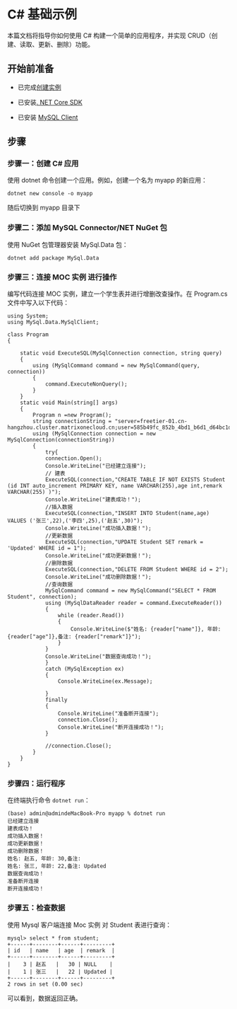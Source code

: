 # C# 基础示例

本篇文档将指导你如何使用 C# 构建一个简单的应用程序，并实现 CRUD（创建、读取、更新、删除）功能。

## 开始前准备

- 已完成[创建实例](../../Instance-Mgmt/create-instance/create-serverless-instance.md)

- 已安装[. NET Core SDK](https://dotnet.microsoft.com/zh-cn/download)

- 已安装 [MySQL Client](https://dev.mysql.com/downloads/installer/)

## 步骤

### 步骤一：创建 C# 应用

使用 dotnet 命令创建一个应用。例如，创建一个名为 myapp 的新应用：

```
dotnet new console -o myapp
```

随后切换到 myapp 目录下

### 步骤二：添加 MySQL Connector/NET NuGet 包

使用 NuGet 包管理器安装 MySql.Data 包：

```
dotnet add package MySql.Data
```

### 步骤三：连接 MOC 实例 进行操作

编写代码连接  MOC 实例，建立一个学生表并进行增删改查操作。在 Program.cs 文件中写入以下代码：

```
using System;
using MySql.Data.MySqlClient;
 
class Program
{

    static void ExecuteSQL(MySqlConnection connection, string query)
    {
        using (MySqlCommand command = new MySqlCommand(query, connection))
        {
            command.ExecuteNonQuery();
        }
    }
    static void Main(string[] args)
    {
        Program n =new Program();
        string connectionString = "server=freetier-01.cn-hangzhou.cluster.matrixonecloud.cn;user=585b49fc_852b_4bd1_b6d1_d64bc1d8xxxx:admin:accountadmin;database=test;port=6001;password=xxx";
        using (MySqlConnection connection = new MySqlConnection(connectionString))
        {
            try{
            connection.Open();
            Console.WriteLine("已经建立连接");
            // 建表
            ExecuteSQL(connection,"CREATE TABLE IF NOT EXISTS Student (id INT auto_increment PRIMARY KEY, name VARCHAR(255),age int,remark VARCHAR(255) )");
            Console.WriteLine("建表成功！");
            //插入数据
            ExecuteSQL(connection,"INSERT INTO Student(name,age) VALUES ('张三',22),('李四',25),('赵五',30)");
            Console.WriteLine("成功插入数据！");
            //更新数据
            ExecuteSQL(connection,"UPDATE Student SET remark = 'Updated' WHERE id = 1");
            Console.WriteLine("成功更新数据！");
            //删除数据
            ExecuteSQL(connection,"DELETE FROM Student WHERE id = 2");
            Console.WriteLine("成功删除数据！");
            //查询数据
            MySqlCommand command = new MySqlCommand("SELECT * FROM Student", connection);
            using (MySqlDataReader reader = command.ExecuteReader())
            {
                while (reader.Read())
                {
                    Console.WriteLine($"姓名: {reader["name"]}, 年龄: {reader["age"]},备注: {reader["remark"]}");
                }
            }
            Console.WriteLine("数据查询成功！");
            }
            catch (MySqlException ex)
            {
                Console.WriteLine(ex.Message);

            }
            finally
            {
                Console.WriteLine("准备断开连接");
                connection.Close();
                Console.WriteLine("断开连接成功！");
            }
 
            //connection.Close();
        }
    }
}
```

### 步骤四：运行程序

在终端执行命令 `dotnet run`：

```
(base) admin@admindeMacBook-Pro myapp % dotnet run    
已经建立连接
建表成功！
成功插入数据！
成功更新数据！
成功删除数据！
姓名: 赵五, 年龄: 30,备注: 
姓名: 张三, 年龄: 22,备注: Updated
数据查询成功！
准备断开连接
断开连接成功！
```

### 步骤五：检查数据

使用 Mysql 客户端连接 Moc 实例 对 Student 表进行查询：

```
mysql> select * from student;
+------+--------+------+---------+
| id   | name   | age  | remark  |
+------+--------+------+---------+
|    3 | 赵五   |   30 | NULL    |
|    1 | 张三   |   22 | Updated |
+------+--------+------+---------+
2 rows in set (0.00 sec)
```

可以看到，数据返回正确。